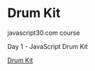 # Drum Kit

javascript30.com course 

Day 1 - JavaScript Drum Kit

[Drum Kit](https://ivanz.xyz/js30-drum-kit/)
